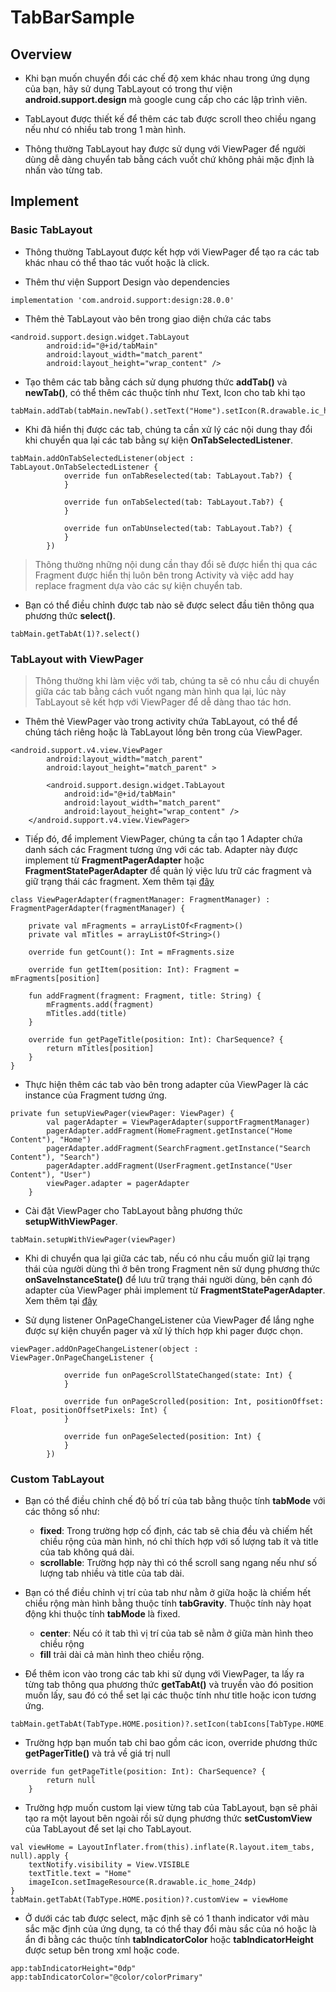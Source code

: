 # TabBarSample

## Overview

* Khi bạn muốn chuyển đổi các chế độ xem khác nhau trong ứng dụng của bạn, hãy sử dụng TabLayout có trong thư viện **android.support.design** mà google cung cấp cho các lập trình viên.

* TabLayout được thiết kế để thêm các tab được scroll theo chiều ngang nếu như có nhiều tab trong 1 màn hình.

* Thông thường TabLayout hay được sử dụng với ViewPager để người dùng dễ dàng chuyển tab bằng cách vuốt chứ không phải mặc định là nhấn vào từng tab.

## Implement

### Basic TabLayout

* Thông thường TabLayout được kết hợp với ViewPager để tạo ra các tab khác nhau có thể thao tác vuốt hoặc là click.

* Thêm thư viện Support Design vào dependencies

```
implementation 'com.android.support:design:28.0.0'
```

* Thêm thẻ TabLayout vào bên trong giao diện chứa các tabs

```
<android.support.design.widget.TabLayout
        android:id="@+id/tabMain"
        android:layout_width="match_parent"
        android:layout_height="wrap_content" />
```

* Tạo thêm các tab bằng cách sử dụng phương thức **addTab()** và **newTab()**, có thể thêm các thuộc tính như Text, Icon cho tab khi tạo

```
tabMain.addTab(tabMain.newTab().setText("Home").setIcon(R.drawable.ic_home_24dp))
```

* Khi đã hiển thị được các tab, chúng ta cần xử lý các nội dung thay đổi khi chuyển qua lại các tab bằng sự kiện **OnTabSelectedListener**.

```
tabMain.addOnTabSelectedListener(object : TabLayout.OnTabSelectedListener {
            override fun onTabReselected(tab: TabLayout.Tab?) {
            }

            override fun onTabSelected(tab: TabLayout.Tab?) {
            }

            override fun onTabUnselected(tab: TabLayout.Tab?) {
            }
        })
```
> Thông thường những nội dung cần thay đổi sẽ được hiển thị qua các Fragment được hiển thị luôn bên trong Activity và việc add hay replace fragment dựa vào các sự kiện chuyển tab.

* Bạn có thể điều chỉnh được tab nào sẽ được select đầu tiên thông qua phương thức **select()**.

```
tabMain.getTabAt(1)?.select()
```

### TabLayout with ViewPager
> Thông thường khi làm việc với tab, chúng ta sẽ có nhu cầu di chuyển giữa các tab bằng cách vuốt ngang màn hình qua lại, lúc này TabLayout sẽ kết hợp với ViewPager để dễ dàng thao tác hơn.

* Thêm thẻ ViewPager vào trong activity chứa TabLayout, có thể để chúng tách riêng hoặc là TabLayout lồng bên trong của ViewPager.

```
<android.support.v4.view.ViewPager
        android:layout_width="match_parent"
        android:layout_height="match_parent" >

        <android.support.design.widget.TabLayout
            android:id="@+id/tabMain"
            android:layout_width="match_parent"
            android:layout_height="wrap_content" />
    </android.support.v4.view.ViewPager>
```

* Tiếp đó, để implement ViewPager, chúng ta cần tạo 1 Adapter chứa danh sách các Fragment tương ứng với các tab. Adapter này được implement từ **FragmentPagerAdapter** hoặc **FragmentStatePagerAdapter** để quản lý việc lưu trữ các fragment và giữ trạng thái các fragment. Xem thêm tại [đây](https://github.com/oHoangNgocThai/ViewPagerState)

```
class ViewPagerAdapter(fragmentManager: FragmentManager) : FragmentPagerAdapter(fragmentManager) {

    private val mFragments = arrayListOf<Fragment>()
    private val mTitles = arrayListOf<String>()

    override fun getCount(): Int = mFragments.size

    override fun getItem(position: Int): Fragment = mFragments[position]

    fun addFragment(fragment: Fragment, title: String) {
        mFragments.add(fragment)
        mTitles.add(title)
    }

    override fun getPageTitle(position: Int): CharSequence? {
        return mTitles[position]
    }
}
```

* Thực hiện thêm các tab vào bên trong adapter của ViewPager là các instance của Fragment tương ứng. 

```
private fun setupViewPager(viewPager: ViewPager) {
        val pagerAdapter = ViewPagerAdapter(supportFragmentManager)
        pagerAdapter.addFragment(HomeFragment.getInstance("Home Content"), "Home")
        pagerAdapter.addFragment(SearchFragment.getInstance("Search Content"), "Search")
        pagerAdapter.addFragment(UserFragment.getInstance("User Content"), "User")
        viewPager.adapter = pagerAdapter
    }
```

* Cài đặt ViewPager cho TabLayout bằng phương thức **setupWithViewPager**.

```
tabMain.setupWithViewPager(viewPager)
```

* Khi di chuyển qua lại giữa các tab, nếu có nhu cầu muốn giữ lại trạng thái của người dùng thì ở bên trong Fragment nên sử dụng phương thức **onSaveInstanceState()** để lưu trữ trạng thái người dùng, bên cạnh đó adapter của ViewPager phải implement từ **FragmentStatePagerAdapter**. Xem thêm tại [đây](https://github.com/oHoangNgocThai/ViewPagerState)

* Sử dụng listener OnPageChangeListener của ViewPager để lắng nghe được sự kiện chuyển pager và xử lý thích hợp khi pager được chọn.

```
viewPager.addOnPageChangeListener(object : ViewPager.OnPageChangeListener {

            override fun onPageScrollStateChanged(state: Int) {
            }

            override fun onPageScrolled(position: Int, positionOffset: Float, positionOffsetPixels: Int) {
            }

            override fun onPageSelected(position: Int) {
            }
        })
```

### Custom TabLayout

* Bạn có thể điều chỉnh chế độ bố trí của tab bằng thuộc tính **tabMode** với các thông số như: 

    * **fixed**: Trong trường hợp cố định, các tab sẽ chia đều và chiếm hết chiều rộng của màn hình, nó chỉ thích hợp với số lượng tab ít và title của tab không quá dài.
    * **scrollable**: Trường hợp này thì có thể scroll sang ngang nếu như số lượng tab nhiều và title của tab dài.

* Bạn có thể điều chỉnh vị trí của tab như nằm ở giữa hoặc là chiếm hết chiều rộng màn hình bằng thuộc tính **tabGravity**. Thuộc tính này họat động khi thuộc tính **tabMode** là fixed.

    * **center**: Nếu có ít tab thì vị trí của tab sẽ nằm ở giữa màn hình theo chiều rộng
    * **fill** trải dài cả màn hình theo chiều rộng.
    
* Để thêm icon vào trong các tab khi sử dụng với ViewPager, ta lấy ra từng tab thông qua phương thức **getTabAt()** và truyền vào đó position muốn lấy, sau đó có thể set lại các thuộc tính như title hoặc icon tương ứng.

```
tabMain.getTabAt(TabType.HOME.position)?.setIcon(tabIcons[TabType.HOME.position])
```

* Trường hợp bạn muốn tab chỉ bao gồm các icon, override phương thức **getPagerTitle()** và trả về giá trị null

```
override fun getPageTitle(position: Int): CharSequence? {
        return null
    }
```

* Trường hợp muốn custom lại view từng tab của TabLayout, bạn sẽ phải tạo ra một layout bên ngoài rồi sử dụng phương thức **setCustomView** của TabLayout để set lại cho TabLayout.

```
val viewHome = LayoutInflater.from(this).inflate(R.layout.item_tabs, null).apply {
    textNotify.visibility = View.VISIBLE
    textTitle.text = "Home"
    imageIcon.setImageResource(R.drawable.ic_home_24dp)
}
tabMain.getTabAt(TabType.HOME.position)?.customView = viewHome
```

* Ở dưới các tab được select, mặc định sẽ có 1 thanh indicator với màu sắc mặc định của ứng dụng, ta có thể thay đổi màu sắc của nó hoặc là ẩn đi bằng các thuộc tính **tabIndicatorColor** hoặc **tabIndicatorHeight** được setup bên trong xml hoặc code.

```
app:tabIndicatorHeight="0dp"
app:tabIndicatorColor="@color/colorPrimary"
```
